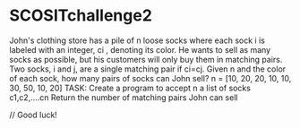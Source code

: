 # SCOSITchallenge2
John's clothing store has a pile of n loose socks where each sock i is labeled with an integer, ci , denoting its color. He wants to sell as many socks as possible, but his customers will only buy them in matching pairs. Two socks, i and j, are a single matching pair if ci=cj.
Given n and the color of each sock, how many pairs of socks can John sell?
n = [10, 20, 20, 10, 10, 30, 50, 10, 20]
TASK:
Create a program to accept n a list of socks c1,c2,....cn
Return the number of matching pairs John can sell

// Good luck!
